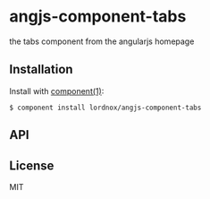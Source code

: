 
# angjs-component-tabs

  the tabs component from the angularjs homepage

## Installation

  Install with [component(1)](http://component.io):

    $ component install lordnox/angjs-component-tabs

## API



## License

  MIT

